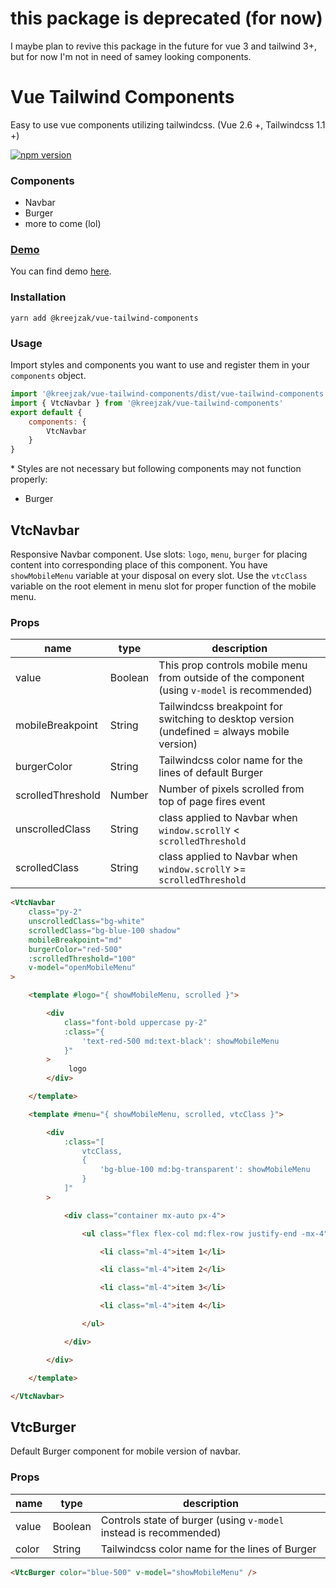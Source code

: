 # this package is deprecated (for now)

I maybe plan to revive this package in the future for vue 3 and tailwind 3+, but for now I'm not in need of samey looking components.

# Vue Tailwind Components

Easy to use vue components utilizing tailwindcss. (Vue 2.6 +, Tailwindcss 1.1 +)

[![npm version](https://badge.fury.io/js/%40kreejzak%2Fvue-tailwind-components.svg)](https://badge.fury.io/js/%40kreejzak%2Fvue-tailwind-components)

### Components

-   Navbar
-   Burger
-   more to come (lol)

### [Demo](https://vtc.paulcross.cz)

You can find demo [here](https://vtc.paulcross.cz).

### Installation

```
yarn add @kreejzak/vue-tailwind-components
```

### Usage

Import styles and components you want to use and register them in your `components` object.

```javascript
import '@kreejzak/vue-tailwind-components/dist/vue-tailwind-components.css'
import { VtcNavbar } from '@kreejzak/vue-tailwind-components'
export default {
    components: {
        VtcNavbar
    }
}
```

\* Styles are not necessary but following components may not function properly:

-   Burger

## VtcNavbar

Responsive Navbar component.
Use slots: `logo`, `menu`, `burger` for placing content into corresponding place of this component.
You have `showMobileMenu` variable at your disposal on every slot.
Use the `vtcClass` variable on the root element in menu slot for proper function of the mobile menu.

### Props

| name              | type    | description                                                                                   |
| ----------------- | ------- | --------------------------------------------------------------------------------------------- |
| value             | Boolean | This prop controls mobile menu from outside of the component (using `v-model` is recommended) |
| mobileBreakpoint  | String  | Tailwindcss breakpoint for switching to desktop version (undefined = always mobile version)   |
| burgerColor       | String  | Tailwindcss color name for the lines of default Burger                                        |
| scrolledThreshold | Number  | Number of pixels scrolled from top of page fires event                                        |
| unscrolledClass   | String  | class applied to Navbar when `window.scrollY` < `scrolledThreshold`                           |
| scrolledClass     | String  | class applied to Navbar when `window.scrollY` >= `scrolledThreshold`                          |

```html
<VtcNavbar
    class="py-2"
    unscrolledClass="bg-white"
    scrolledClass="bg-blue-100 shadow"
    mobileBreakpoint="md"
    burgerColor="red-500"
    :scrolledThreshold="100"
    v-model="openMobileMenu"
>

    <template #logo="{ showMobileMenu, scrolled }">

        <div
            class="font-bold uppercase py-2"
            :class="{
                'text-red-500 md:text-black': showMobileMenu
            }"
        >
             logo
        </div>

    </template>

    <template #menu="{ showMobileMenu, scrolled, vtcClass }">

        <div
            :class="[
                vtcClass,
                {
                    'bg-blue-100 md:bg-transparent': showMobileMenu
                }
            ]"
        >

            <div class="container mx-auto px-4">

                <ul class="flex flex-col md:flex-row justify-end -mx-4">

                    <li class="ml-4">item 1</li>

                    <li class="ml-4">item 2</li>

                    <li class="ml-4">item 3</li>

                    <li class="ml-4">item 4</li>

                </ul>

            </div>

        </div>

    </template>

</VtcNavbar>
```

## VtcBurger

Default Burger component for mobile version of navbar.

### Props

| name  | type    | description                                                       |
| ----- | ------- | ----------------------------------------------------------------- |
| value | Boolean | Controls state of burger (using `v-model` instead is recommended) |
| color | String  | Tailwindcss color name for the lines of Burger                    |

```html
<VtcBurger color="blue-500" v-model="showMobileMenu" />
```
